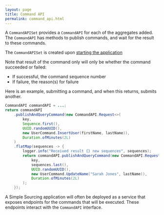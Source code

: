 ```yaml
---
layout: page
title: Command API
permalink: command_api.html
---
```


A `CommandAPISet` provides a `CommandAPI` for each of the aggregates added. The `CommandAPI` has methods to publish commands,
and wait for the result to these commands.

The `CommandAPISet` is created upon [starting the application](aggregate_sets.html)

Note that result of the command only will only be whether the command succeeded or failed:
* If successful, the command sequence number
* If failure, the reason(s) for failure

Here is an example, submitting a command, and when this returns, submits another.

```java
CommandAPI commandAPI = ...;
return commandAPI
    .publishAndQueryCommand(new CommandAPI.Request<>(
        key,
        Sequence.first(),
        UUID.randomUUID(),
        new UserCommand.InsertUser(firstName, lastName)),
        Duration.ofMinutes(2L)
    )
    .flatMap(sequences -> {
        logger.info("Received result {} new sequences", sequences);
        return commandAPI.publishAndQueryCommand(new CommandAPI.Request<>(
            key,
            sequences.last(),
            UUID.randomUUID(),
            new UserCommand.UpdateName("Sarah Jones", lastName)),
            Duration.ofMinutes(2L)
        );
    });
```

A Simple Sourcing application will often be deployed as a service that exposes endpoints for the commands that will be executed.
These endpoints interact with the `CommandAPI` interface. 
